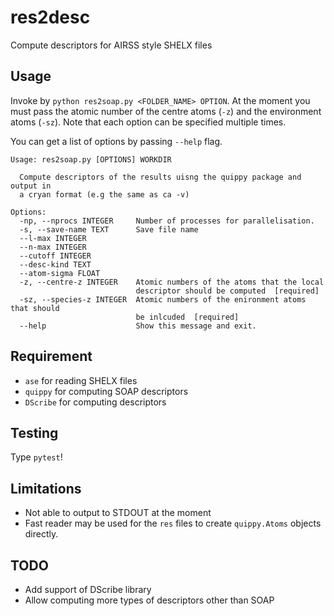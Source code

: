 # res2desc

Compute descriptors for AIRSS style SHELX files

## Usage

Invoke by `python res2soap.py <FOLDER_NAME> OPTION`. At the moment you must pass the
atomic number of the centre atoms (`-z`) and the environment atoms (`-sz`). Note that
each option can be specified multiple times.

You can get a list of options by passing `--help` flag.

```text
Usage: res2soap.py [OPTIONS] WORKDIR

  Compute descriptors of the results uisng the quippy package and output in
  a cryan format (e.g the same as ca -v)

Options:
  -np, --nprocs INTEGER     Number of processes for parallelisation.
  -s, --save-name TEXT      Save file name
  --l-max INTEGER
  --n-max INTEGER
  --cutoff INTEGER
  --desc-kind TEXT
  --atom-sigma FLOAT
  -z, --centre-z INTEGER    Atomic numbers of the atoms that the local
                            descriptor should be computed  [required]
  -sz, --species-z INTEGER  Atomic numbers of the enironment atoms that should
                            be inlcuded  [required]
  --help                    Show this message and exit.
```

## Requirement

* `ase` for reading SHELX files
* `quippy` for computing SOAP descriptors
* `DScribe` for computing descriptors

## Testing

Type `pytest`!

## Limitations

* Not able to output to STDOUT at the moment
* Fast reader may be used for the `res` files to create `quippy.Atoms` objects directly.

## TODO

* Add support of  DScribe library
* Allow computing more types of descriptors other than SOAP
